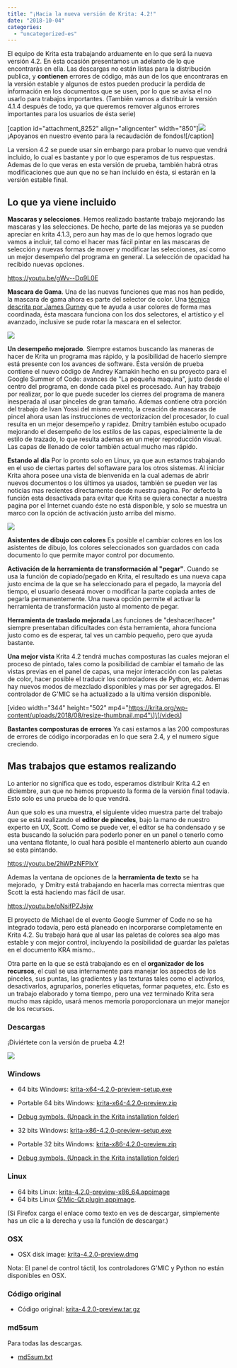 ```yaml
---
title: "¡Hacia la nueva versión de Krita: 4.2!"
date: "2018-10-04"
categories: 
  - "uncategorized-es"
---
```


El equipo de Krita esta trabajando arduamente en lo que será la nueva versión 4.2. En ésta ocasión presentamos un adelanto de lo que encontrarás en ella. Las descargas no están listas para la distribución publica, y **contienen** errores de código, más aun de los que encontraras en la versión estable y algunos de estos pueden producir la perdida de información en los documentos que se usen, por lo que se avisa el no usarlo para trabajos importantes. (También vamos a distribuir la versión 4.1.4 después de todo, ya que queremos remover algunos errores importantes para los usuarios de ésta serie)

\[caption id="attachment\_8252" align="aligncenter" width="850"\][![](images/2018-fundraiser-hero2.png)](https://krita.org) ¡Apoyanos en nuestro evento para la recaudación de fondos!\[/caption\]

La version 4.2 se puede usar sin embargo para probar lo nuevo que vendrá incluido, lo cual es bastante y por lo que esperamos de tus respuestas. Ademas de lo que veras en esta versión de prueba, también habrá otras modificaciones que aun que no se han incluido en ésta, si estarán en la versión estable final.

## Lo que ya viene incluido

**Mascaras y selecciones**. Hemos realizado bastante trabajo mejorando las mascaras y las selecciones. De hecho, parte de las mejoras ya se pueden apreciar en krita 4.1.3, pero aun hay mas de lo que hemos logrado que vamos a incluir, tal como el hacer mas fácil pintar en las mascaras de selección y nuevas formas de mover y modificar las selecciones, así como un mejor desempeño del programa en general. La selección de opacidad ha recibido nuevas opciones.

https://youtu.be/gWv--Do9L0E

**Mascara de Gama**. Una de las nuevas funciones que mas nos han pedido, la mascara de gama ahora es parte del selector de color. Una [técnica descrita por James Gurney](http://gurneyjourney.blogspot.com/2011/09/part-1-gamut-masking-method.html) que te ayuda a usar colores de forma mas coordinada, ésta mascara funciona con los dos selectores, el artístico y el avanzado, inclusive se pude rotar la mascara en el selector.

![](images/gamut-masking.png)

**Un desempeño mejorado**. Siempre estamos buscando las maneras de hacer de Krita un programa mas rápido, y la posibilidad de hacerlo siempre está presente con los avances de software. Ésta versión de prueba contiene el nuevo código de Andrey Kamakin hecho en su proyecto para el Google Summer of Code: avances de "La pequeña maquina", justo desde el centro del programa, en donde cada pixel es procesado. Aun hay trabajo por realizar, por lo que puede suceder los cierres del programa de manera inesperada al usar pinceles de gran tamaño. Ademas contiene otra porción del trabajo de Ivan Yossi del mismo evento, la creación de mascaras de pincel ahora usan las instrucciones de vectorizacion del procesador, lo cual resulta en un mejor desempeño y rapidez. Dmitry también estubo ocupado mejorando el desempeño de los estilos de las capas, especialmente la de estilo de trazado, lo que resulta ademas en un mejor reproducción visual. Las capas de llenado de color también actual mucho mas rápido.

**Estando al** **día** Por lo pronto solo en Linux, ya que aun estamos trabajando en el uso de ciertas partes del softaware para los otros sistemas. Al iniciar Krita ahora posee una vista de bienvenida en la cual ademas de abrir nuevos documentos o los últimos ya usados, también se pueden ver las noticias mas recientes directamente desde nuestra pagina. Por defecto la función esta desactivada para evitar que Krita se quiera conectar a nuestra pagina por el Internet cuando éste no está disponible, y solo se muestra un marco con la opción de activación justo arriba del mismo.

[![](images/news_widget-1024x566.png)](https://krita.org/wp-content/uploads/2018/10/news_widget.png)

**Asistentes de dibujo con colores** Es posible el cambiar colores en los los asistentes de dibujo, los colores seleccionados son guardados con cada documento lo que permite mayor control por documento.

**Activación de la herramienta de transformación al "pegar"**. Cuando se usa la función de copiado/pegado en Krita, el resultado es una nueva capa justo encima de la que se ha seleccionado para el pegado, la mayoría del tiempo, el usuario deseará mover o modificar la parte copiada antes de pegarla permanentemente. Una nueva opción permite el activar la herramienta de transformación justo al momento de pegar.

**Herramienta de traslado mejorada** Las funciones de "deshacer/hacer" siempre presentaban dificultades con ésta herramienta, ahora funciona justo como es de esperar, tal ves un cambio pequeño, pero que ayuda bastante.

**Una mejor vista** Krita 4.2 tendrá muchas composturas las cuales mejoran el proceso de pintado, tales como la posibilidad de cambiar el tamaño de las vistas previas en el panel de capas, una mejor interacción con las paletas de color, hacer posible el traducir los controladores de Python, etc. Ademas hay nuevos modos de mezclado disponibles y mas por ser agregados. El controlador de G'MIC se ha actualizado a la ultima versión disponible.

\[video width="344" height="502" mp4="https://krita.org/wp-content/uploads/2018/08/resize-thumbnail.mp4"\]\[/video\]

**Bastantes composturas de errores** Ya casi estamos a las 200 composturas de errores de código incorporadas en lo que sera 2.4, y el numero sigue creciendo.

## Mas trabajos que estamos realizando

Lo anterior no significa que es todo, esperamos distribuir Krita 4.2 en diciembre, aun que no hemos propuesto la forma de la versión final todavía. Esto solo es una prueba de lo que vendrá.

Aun que solo es una muestra, el siguiente video muestra parte del trabajo que se está realizando el **editor de pinceles**, bajo la mano de nuestro experto en UX, Scott. Como se puede ver, el editor se ha condensado y se esta buscando la solución para poderlo poner en un panel o tenerlo como una ventana flotante, lo cual hará posible el mantenerlo abierto aun cuando se esta pintando.

https://youtu.be/2hWPzNFPIxY

Ademas la ventana de opciones de la **herramienta de texto** se ha mejorado,  y Dmitry está trabajando en hacerla mas correcta mientras que Scott la está haciendo mas fácil de usar.

https://youtu.be/pNsifPZJsjw

El proyecto de Michael de el evento Google Summer of Code no se ha integrado todavía, pero está planeado en incorporarse completamente en Krita 4.2. Su trabajo hará que al usar las paletas de colores sea algo mas estable y con mejor control, incluyendo la posibilidad de guardar las paletas en el documento KRA mismo..

Otra parte en la que se está trabajando es en el **organizador** **de los recursos**, el cual se usa internamente para manejar los aspectos de los pinceles, sus puntas, las gradientes y las texturas tales como el activarlos, desactivarlos, agruparlos, ponerles etiquetas, formar paquetes, etc. Ésto es un trabajo elaborado y toma tiempo, pero una vez terminado Krita sera mucho mas rápido, usará menos memoria poroporcionara un mejor manejor de los recursos.

### **Descargas**

¡Diviértete con la versión de prueba 4.2!

[![](images/4.2-preview-1024x693.png)](https://www.krita.org)

### Windows

- 64 bits Windows: [krita-x64-4.2.0-preview-setup.exe](https://download.kde.org/unstable/krita/4.2.0-preview/krita-x64-4.2.0-preview-setup.exe)
- Portable 64 bits Windows: [krita-x64-4.2.0-preview.zip](https://download.kde.org/unstable/krita/4.2.0-preview/krita-x64-4.2.0-preview.zip)
- [Debug symbols. (Unpack in the Krita installation folder)](https://download.kde.org/unstable/krita/4.2.0-preview/krita-x64-4.2.0-preview-dbg.zip)

- 32 bits Windows: [krita-x86-4.2.0-preview-setup.exe](https://download.kde.org/unstable/krita/4.2.0-preview/krita-x86-4.2.0-preview-setup.exe)
- Portable 32 bits Windows: [krita-x86-4.2.0-preview.zip](https://download.kde.org/unstable/krita/4.2.0-preview/krita-x86-4.2.0-preview.zip)
- [Debug symbols. (Unpack in the Krita installation folder)](https://download.kde.org/unstable/krita/4.2.0-preview/krita-x86-4.2.0-preview-dbg.zip)

### Linux

- 64 bits Linux: [krita-4.2.0-preview-x86\_64.appimage](https://download.kde.org/unstable/krita/4.2.0-preview/krita-4.2.0-preview-x86_64.appimage)
- 64 bits Linux [G'Mic-Qt plugin appimage](https://download.kde.org/unstable/krita/4.2.0-preview/gmic_krita_qt-x86_64.appimage).

(Si Firefox carga el enlace como texto en ves de descargar, simplemente has un clic a la derecha y usa la función de descargar.)

### OSX

- OSX disk image: [krita-4.2.0-preview.dmg](https://download.kde.org/unstable/krita/4.2.0-preview/krita-4.2.0-preview.dmg)

Nota: El panel de control táctil, los controladores G'MIC y Python no están disponibles en OSX.

### Código original

- Código original: [krita-4.2.0-preview.tar.gz](https://download.kde.org/unstable/krita/4.2.0-preview/krita-4.2.0-preview.tar.gz)

### md5sum

Para todas las descargas.

- [md5sum.txt](https://download.kde.org/unstable/krita/4.2.0-preview/md5sum.txt)
